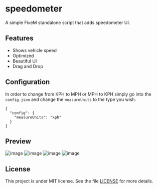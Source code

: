 # speedometer
A simple FiveM standalone script that adds speedometer UI.

## Features
- Shows vehicle speed
- Optimized
- Beautiful UI
- Drag and Drop

## Configuration
In order to change from KPH to MPH or MPH to KPH simply go into the `config.json` and change the `measureUnits` to the type you wish.
```
{
  "config": {
    "measureUnits": "kph"
  }
}
```

## Preview
![image](https://github.com/finalLy134/speedometer/assets/60448180/11e527c7-f691-495d-8ed9-d4f0771fa4ed)
![image](https://github.com/finalLy134/speedometer/assets/60448180/a9617f7c-a9bf-4c07-b2e6-17f674ad5a31)
![image](https://github.com/finalLy134/speedometer/assets/60448180/e6e1311b-9c85-488c-8ed6-8e37162e244a)
![image](https://github.com/finalLy134/speedometer/assets/60448180/11bc8f5c-cca5-48fd-9951-d926667d46f9)


## License

This project is under MIT license. See the file [LICENSE](LICENSE) for more details.
